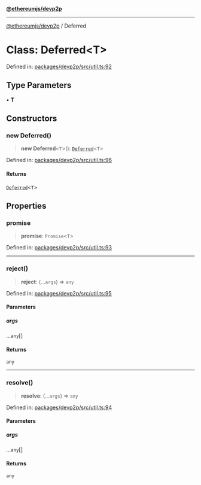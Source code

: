 [**@ethereumjs/devp2p**](../README.md)

***

[@ethereumjs/devp2p](../README.md) / Deferred

# Class: Deferred\<T\>

Defined in: [packages/devp2p/src/util.ts:92](https://github.com/Dargon789/ethereumjs-monorepo/blob/master/packages/devp2p/src/util.ts#L92)

## Type Parameters

• **T**

## Constructors

### new Deferred()

> **new Deferred**\<`T`\>(): [`Deferred`](Deferred.md)\<`T`\>

Defined in: [packages/devp2p/src/util.ts:96](https://github.com/Dargon789/ethereumjs-monorepo/blob/master/packages/devp2p/src/util.ts#L96)

#### Returns

[`Deferred`](Deferred.md)\<`T`\>

## Properties

### promise

> **promise**: `Promise`\<`T`\>

Defined in: [packages/devp2p/src/util.ts:93](https://github.com/Dargon789/ethereumjs-monorepo/blob/master/packages/devp2p/src/util.ts#L93)

***

### reject()

> **reject**: (...`args`) => `any`

Defined in: [packages/devp2p/src/util.ts:95](https://github.com/Dargon789/ethereumjs-monorepo/blob/master/packages/devp2p/src/util.ts#L95)

#### Parameters

##### args

...`any`[]

#### Returns

`any`

***

### resolve()

> **resolve**: (...`args`) => `any`

Defined in: [packages/devp2p/src/util.ts:94](https://github.com/Dargon789/ethereumjs-monorepo/blob/master/packages/devp2p/src/util.ts#L94)

#### Parameters

##### args

...`any`[]

#### Returns

`any`
